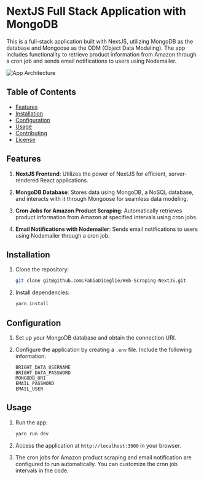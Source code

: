 # NextJS Full Stack Application with MongoDB

This is a full-stack application built with NextJS, utilizing MongoDB as the database and Mongoose as the ODM (Object Data Modeling). The app includes functionality to retrieve product information from Amazon through a cron job and sends email notifications to users using Nodemailer.

![App Architecture](./public/assets/pictureapp)

## Table of Contents

- [Features](#features)
- [Installation](#installation)
- [Configuration](#configuration)
- [Usage](#usage)
- [Contributing](#contributing)
- [License](#license)

## Features

1. **NextJS Frontend**: Utilizes the power of NextJS for efficient, server-rendered React applications.

2. **MongoDB Database**: Stores data using MongoDB, a NoSQL database, and interacts with it through Mongoose for seamless data modeling.

3. **Cron Jobs for Amazon Product Scraping**: Automatically retrieves product information from Amazon at specified intervals using cron jobs.

4. **Email Notifications with Nodemailer**: Sends email notifications to users using Nodemailer through a cron job.

## Installation

1. Clone the repository:

   ```bash
   git clone git@github.com:FabioDiCeglie/Web-Scraping-NextJS.git
   ```

2. Install dependencies:
   ```bash
   yarn install
   ```

## Configuration

1. Set up your MongoDB database and obtain the connection URI.

2. Configure the application by creating a `.env` file. Include the following information:

   ```env
   BRIGHT_DATA_USERNAME
   BRIGHT_DATA_PASSWORD
   MONGODB_URI
   EMAIL_PASSWORD
   EMAIL_USER
   ```

## Usage

1. Run the app:

   ```bash
   yarn run dev
   ```

2. Access the application at `http://localhost:3000` in your browser.

3. The cron jobs for Amazon product scraping and email notification are configured to run automatically. You can customize the cron job intervals in the code.
